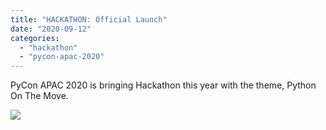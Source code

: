 ```yaml
---
title: "HACKATHON: Official Launch"
date: "2020-09-12"
categories: 
  - "hackathon"
  - "pycon-apac-2020"
---
```


PyCon APAC 2020 is bringing Hackathon this year with the theme, Python On The Move.

![](https://pyconmy.files.wordpress.com/2020/09/12th-1330-200-hackathon-launch.png?w=1024)
